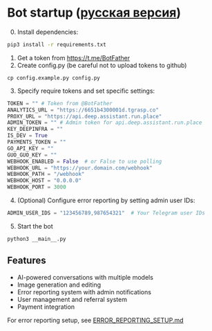 # Bot startup ([русская версия](readme.ru.md))

0. Install dependencies:
```sh
pip3 install -r requirements.txt
```
1. Get a token from https://t.me/BotFather
2. Create config.py (be careful not to upload tokens to github)

```
cp config.example.py config.py
```

3. Specify require tokens and set specific settings:
```python
TOKEN = "" # Token from @BotFather
ANALYTICS_URL = "https://6651b4300001d.tgrasp.co"
PROXY_URL = "https://api.deep.assistant.run.place"
ADMIN_TOKEN = "" # Admin token for api.deep.assistant.run.place
KEY_DEEPINFRA = ""
IS_DEV = True
PAYMENTS_TOKEN = ""
GO_API_KEY = ""
GUO_GUO_KEY = ""
WEBHOOK_ENABLED = False  # or False to use polling
WEBHOOK_URL = "https://your.domain.com/webhook"
WEBHOOK_PATH = "/webhook"
WEBHOOK_HOST = "0.0.0.0"
WEBHOOK_PORT = 3000
```
4. (Optional) Configure error reporting by setting admin user IDs:
```python
ADMIN_USER_IDS = "123456789,987654321"  # Your Telegram user IDs
```

5. Start the bot
```sh
python3 __main__.py
```

## Features

- AI-powered conversations with multiple models
- Image generation and editing
- Error reporting system with admin notifications
- User management and referral system
- Payment integration

For error reporting setup, see [ERROR_REPORTING_SETUP.md](ERROR_REPORTING_SETUP.md)